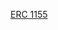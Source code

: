 
<p id="d7LzdNBxsvY8i4YCih3JMq">

[ERC 1155](./ERC%201155/index.md)

</p>

<p id="ayXVS976PvWzNhVpfDeZbX">



</p>
